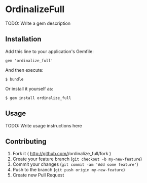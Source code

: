 # OrdinalizeFull

TODO: Write a gem description

## Installation

Add this line to your application's Gemfile:

    gem 'ordinalize_full'

And then execute:

    $ bundle

Or install it yourself as:

    $ gem install ordinalize_full

## Usage

TODO: Write usage instructions here

## Contributing

1. Fork it ( http://github.com/<my-github-username>/ordinalize_full/fork )
2. Create your feature branch (`git checkout -b my-new-feature`)
3. Commit your changes (`git commit -am 'Add some feature'`)
4. Push to the branch (`git push origin my-new-feature`)
5. Create new Pull Request
